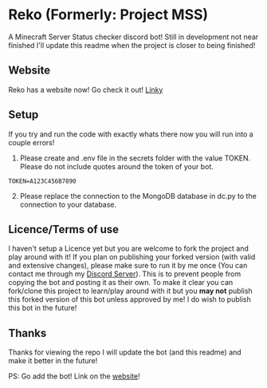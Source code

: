 # Reko (Formerly: Project MSS)
A Minecraft Server Status checker discord bot! Still in development not near finished I'll update this readme when the project is closer to being finished!
## Website
Reko has a website now! Go check it out! [Linky](https://technotalksdev.github.io/Reko/)
## Setup
If you try and run the code with exactly whats there now you will run into a couple errors!
1. Please create and .env file in the secrets folder with the value TOKEN. Please do not include quotes around the token of your bot.
```
TOKEN=A123C456B7890
```
2. Please replace the connection to the MongoDB database in dc.py to the connection to your database.
## Licence/Terms of use
I haven't setup a Licence yet but you are welcome to fork the project and play around with it! If you plan on publishing your forked version (with valid and extensive changes), please make sure to run it by me once (You can contact me through my [Discord Server](https://discord.gg/8vNHAA36fR)). This is to prevent people from copying the bot and posting it as their own. To make it clear you can fork/clone this project to learn/play around with it but you **may not** publish this forked version of this bot unless approved by me!
I do wish to publish this bot in the future!
## Thanks
Thanks for viewing the repo I will update the bot (and this readme) and make it better in the future! 

PS: Go add the bot! Link on the [website](https://technotalksdev.github.io/Reko/)!
